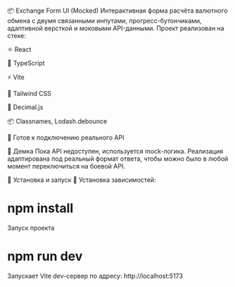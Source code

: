 📦 Exchange Form UI (Mocked)
Интерактивная форма расчёта валютного обмена с двумя связанными инпутами, прогресс-бутончиками, адаптивной версткой и моковыми API-данными. Проект реализован на стеке:

⚛️ React

🔐 TypeScript

⚡ Vite

🎨 Tailwind CSS

🔢 Decimal.js

📦 Classnames, Lodash.debounce

🧪 Готов к подключению реального API

🚀 Демка
Пока API недоступен, используется mock-логика.
Реализация адаптирована под реальный формат ответа, чтобы можно было в любой момент переключиться на боевой API.

🧰 Установка и запуск
🔧 Установка зависимостей:

# npm install

Запуск проекта

# npm run dev

Запускает Vite dev-сервер по адресу: http://localhost:5173





